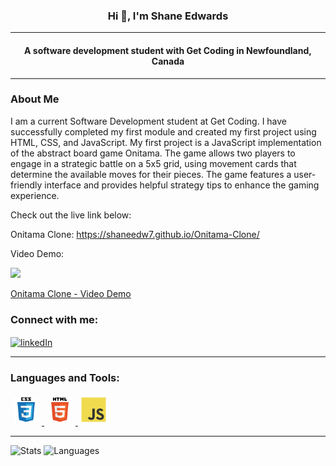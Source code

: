 <h3 align="center">Hi 👋, I'm Shane Edwards</h3>

***

<h4 align="center">A software development student with Get Coding in Newfoundland, Canada</h4>

***

### About Me

I am a current Software Development student at Get Coding. I have successfully completed my first module and created my first project using HTML, CSS, and JavaScript. My first project is a JavaScript implementation of the abstract board game Onitama. The game allows two players to engage in a strategic battle on a 5x5 grid, using movement cards that determine the available moves for their pieces. The game features a user-friendly interface and provides helpful strategy tips to enhance the gaming experience. 

Check out the live link below:

Onitama Clone: https://shaneedw7.github.io/Onitama-Clone/

Video Demo:

<div>
    <a href="https://www.loom.com/share/c0b48dc56f504d3892ebb9d28279a7ce">
      <img style="max-width:300px;" src="https://cdn.loom.com/sessions/thumbnails/c0b48dc56f504d3892ebb9d28279a7ce-with-play.gif">
    </a>
     <a href="https://www.loom.com/share/c0b48dc56f504d3892ebb9d28279a7ce">
      <p>Onitama Clone - Video Demo</p>
    </a>
</div>

### Connect with me:
<a href="https://www.linkedin.com/in/shaneedw/" target="blank"><img align="center" src="https://raw.githubusercontent.com/rahuldkjain/github-profile-readme-generator/master/src/images/icons/Social/linked-in-alt.svg" alt="linkedIn" height="30" width="40" /></a>

***

### Languages and Tools:
<p align="left">
  <a href="https://www.w3schools.com/css/" target="_blank"> 
    <img src="https://raw.githubusercontent.com/devicons/devicon/master/icons/css3/css3-original-wordmark.svg" alt="css3" width="40" height="40" style="padding: 5px; text-decoration: none;" /> 
  </a> 

  <a href="https://www.w3.org/html/" target="_blank"> 
    <img src="https://raw.githubusercontent.com/devicons/devicon/master/icons/html5/html5-original-wordmark.svg" alt="html5" width="40" height="40" style="padding: 5px;" /> 
  </a> 

  <a href="https://www.w3schools.com/js/" target="_blank"> 
    <img src="https://raw.githubusercontent.com/devicons/devicon/master/icons/javascript/javascript-original.svg" alt="javascript" width="40" height="40" style="padding: 5px;" /> 
  </a> 
</p>

***

![Stats](https://github-readme-stats.vercel.app/api?username=ShaneEdw7&show_icons=true&hide=contribs,prs) ![Languages](https://github-readme-stats.vercel.app/api/top-langs/?username=ShaneEdw7&layout=compact)


<!---
ShaneEdw7/ShaneEdw7 is a ✨ special ✨ repository because its `README.md` (this file) appears on your GitHub profile.
You can click the Preview link to take a look at your changes.
--->

